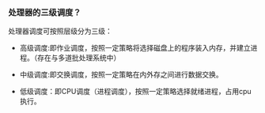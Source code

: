 ### 处理器的三级调度？


处理器调度可按照层级分为三级：

* 高级调度:即作业调度，按照一定策略将选择磁盘上的程序装入内存，并建立进程。（存在与多道批处理系统中）

* 中级调度:即交换调度，按照一定策略在内外存之间进行数据交换。
* 低级调度：即CPU调度（进程调度），按照一定策略选择就绪进程，占用cpu执行。

